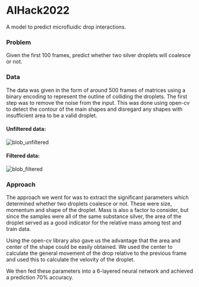# AIHack2022
A model to predict microfluidic drop interactions.

### Problem
Given the first 100 frames, predict whether two silver droplets will coalesce or not.

### Data
The data was given in the form of around 500 frames of matrices using a binary encoding to represent the outline of colliding the droplets. 
The first step was to remove the noise from the input. This was done using open-cv to detect the contour of the main shapes and disregard any shapes with insufficient area to be a valid droplet.

#### Unfiltered data:
![blob_unfiltered](https://user-images.githubusercontent.com/58424964/159328056-1918aa20-dded-493d-8735-43c67de67dd1.gif)
#### Filtered data:
![blob_filtered](https://user-images.githubusercontent.com/58424964/159329695-9afc2073-5314-455f-b71d-415510f4e0a0.gif)


### Approach
The approach we went for was to extract the significant parameters which determined whether two droplets coalesce or not.
These were size, momentum and shape of the droplet. Mass is also a factor to consider, but since the samples were all of the same substance silver, the area of the droplet served as a good indicator for the relative mass among test and train data.

Using the open-cv library also gave us the advantage that the area and center of the shape could be easily obtained. We used the center to calculate the general movement of the drop relative to the previous frame and used this to calculate the velovity of the droplet.

We then fed these parameters into a 6-layered neural network and achieved a prediction 70% accuracy.
